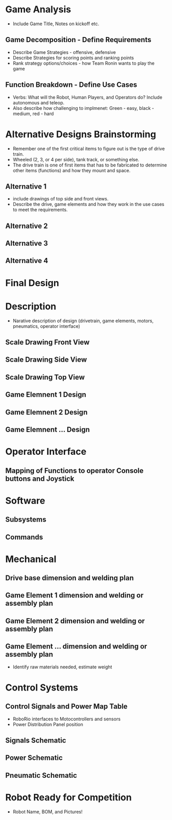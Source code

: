 # Game Analysis
* Include Game Title, Notes on kickoff etc.

## Game Decomposition - Define Requirements
* Describe Game Strategies - offensive, defensive
* Describe Strategies for scoring points and ranking points
* Rank strategy options/choices - how Team Ronin wants to play the game

## Function Breakdown - Define Use Cases
* Verbs: What will the Robot, Human Players, and Operators do? Include autonomous and teleop.
* Also describe how challenging to implmenet: Green - easy, black - medium, red - hard

# Alternative Designs Brainstorming
* Remember one of the first critical items to figure out is the type of drive train. 
* Wheeled (2, 3, or 4 per side), tank track, or something else. 
* The drive train is one of first items that has to be fabricated to determine other items (functions) and how they mount and space.

## Alternative 1
* include drawings of top side and front views.
* Describe the drive, game elements and how they work in the use cases to meet the requirements.

## Alternative 2

## Alternative 3

## Alternative 4

# Final Design
# Description
* Narative description of design (drivetrain, game elements, motors, pneumatics, operator interface)

## Scale Drawing Front View
## Scale Drawing Side View
## Scale Drawing Top View
## Game Elemnent 1 Design
## Game Elemnent 2 Design
## Game Elemnent ... Design

# Operator Interface
## Mapping of Functions to operator Console buttons and Joystick

# Software
## Subsystems
## Commands

# Mechanical
## Drive base dimension and welding plan
## Game Element 1 dimension and welding or assembly plan
## Game Element 2 dimension and welding or assembly plan
## Game Element ... dimension and welding or assembly plan
* Identify raw materials needed, estimate weight

# Control Systems
## Control Signals and Power Map Table
* RoboRio interfaces to Motocontrollers and sensors
* Power Distribution Panel position 

## Signals Schematic

## Power Schematic

## Pneumatic Schematic

# Robot Ready for Competition 
* Robot Name, BOM, and Pictures!
